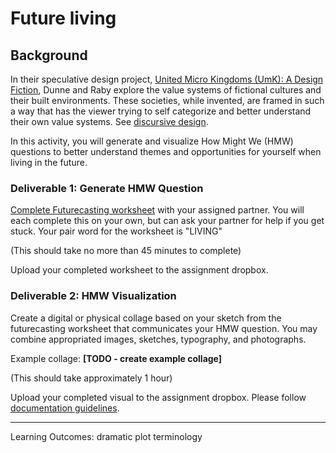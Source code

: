 # Future living

## Background
In their speculative design project, [United Micro Kingdoms (UmK): A Design Fiction](http://www.unitedmicrokingdoms.org/), Dunne and Raby explore the value systems of fictional cultures and their built environments. These societies, while invented, are framed in such a way that has the viewer trying to self categorize and better understand their own value systems. See [discursive design](../topics/discursive_design.md).

  In this activity, you will generate and visualize How Might We (HMW) questions to better understand themes and opportunities for yourself when living in the future.

### Deliverable 1: Generate HMW Question
[Complete Futurecasting worksheet](https://docs.google.com/presentation/d/1eYc1Jnw937SZmfk0vvyZl-N265pWCgvpkAypJXCOX50/edit?usp=sharing) with your assigned partner. You will each complete this on your own, but can ask your partner for help if you get stuck. Your pair word for the worksheet is "LIVING"

(This should take no more than 45 minutes to complete)

Upload your completed worksheet to the assignment dropbox.

### Deliverable 2: HMW Visualization
Create a digital or physical collage based on your sketch from the futurecasting worksheet that communicates your HMW question. You may combine appropriated images, sketches, typography, and photographs.

Example collage: **[TODO - create example collage]**

(This should take approximately 1 hour)

Upload your completed visual to the assignment dropbox. Please follow [documentation guidelines](../toolkit/documentation_guidelines.md).

---

Learning Outcomes:
dramatic plot
terminology